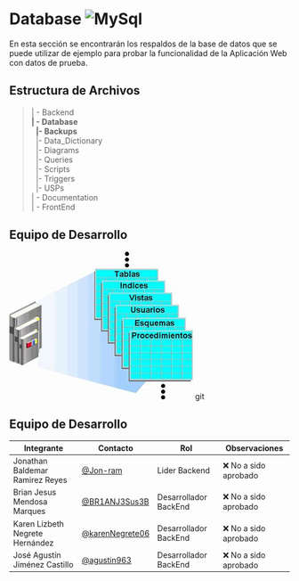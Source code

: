 # Database ![MySql](https://img.shields.io/badge/MySQL-005C84?style=for-the-badge&logo=mysql&logoColor=white)

En esta sección se encontrarán los respaldos de la base de datos que se puede utilizar de ejemplo para probar la funcionalidad de la Aplicación Web con datos de prueba.

## Estructura de Archivos

>| - Backend <br>
>**| - Database** <br>
>&nbsp;&nbsp;**|- Backups**<br>
>&nbsp;&nbsp;|- Data_Dictionary<br>
>&nbsp;&nbsp;|- Diagrams<br>
>&nbsp;&nbsp;|- Queries<br>
>&nbsp;&nbsp;|- Scripts<br>
>&nbsp;&nbsp;|- Triggers<br>
>&nbsp;&nbsp;|- USPs<br>
>| - Documentation<br>
>| - FrontEnd

## Equipo de Desarrollo
 ![DICCIONARIO DE DATOS]( https://github.com/agustin963/Integradora-I/blob/main/OIP.jpeg )git
  ## Equipo de Desarrollo
|Integrante|Contacto|Rol|Observaciones|
|----------|-------|---|-------------|
| Jonathan Baldemar Ramirez Reyes|[@Jon-ram](https://github.com/Jon-ram)|Lider Backend|❌ No a sido aprobado
| Brian Jesus Mendosa Marques|[@BR1ANJ3Sus3B](https://github.com/BR1ANJ3Sus3B)|Desarrollador BackEnd|❌ No a sido aprobado
| Karen Lizbeth Negrete Hernández|[@karenNegrete06](https://github.com/karenNegrete06)| Desarrollador BackEnd|❌ No a sido aprobado
| José Agustín Jiménez Castillo|[@agustin963](https://github.com/agustin963)|Desarrollador BackEnd|❌ No a sido aprobado